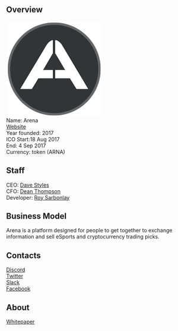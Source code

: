 ## Overview
![ logo](../projects/logo/arena.png)   
Name: Arena  
[Website](https://projectarena.io/)   
Year founded: 2017  
ICO Start:18 Aug 2017  
End: 4  Sep 2017  
Currency: token (ARNA)	 
## Staff 
CEO: [Dave Styles](../people/dave_styles.md)  
CFO: [Dean Thompson](../people/dean_thompson.md)  
Developer: [Roy Sarbonlay](../people/roy_sarbonlay.md)  
## Business Model
 Arena is a platform designed for people to get together to exchange information and sell eSports and cryptocurrency trading picks.
## Contacts  
[Discord](https://discord.gg/jZ4vXDP)      
[Twitter](https://twitter.com/ArenaPlatform)     
[Slack](https://arena-global.slack.com/join/shared_invite/MjE1NjQxNDg5NTM2LTE1MDA3MTU3MDItYmU5YThjNzA3Mw)  
[Facebook](https://www.facebook.com/ArenaPlatform/)  
  
## About 
[Whitepaper](https://projectarena.io/Whitepaper.pdf)
